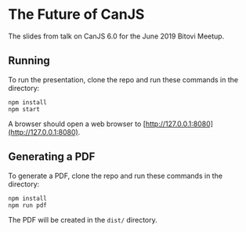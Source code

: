 # The Future of CanJS

The slides from talk on CanJS 6.0 for the June 2019 Bitovi Meetup.

## Running

To run the presentation, clone the repo and run these commands in the directory:

```
npm install
npm start
```

A browser should open a web browser to [http://127.0.0.1:8080](http://127.0.0.1:8080).

## Generating a PDF

To generate a PDF, clone the repo and run these commands in the directory:

```
npm install
npm run pdf
```

The PDF will be created in the `dist/` directory.

